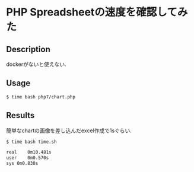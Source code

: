 # PHP Spreadsheetの速度を確認してみた

## Description

dockerがないと使えない.

## Usage

```sh
$ time bash php7/chart.php
```

## Results

簡単なchartの画像を差し込んだexcel作成で1sぐらい.


```sh
$ time bash time.sh

real	0m10.481s
user	0m0.570s
sys	0m0.830s
```
